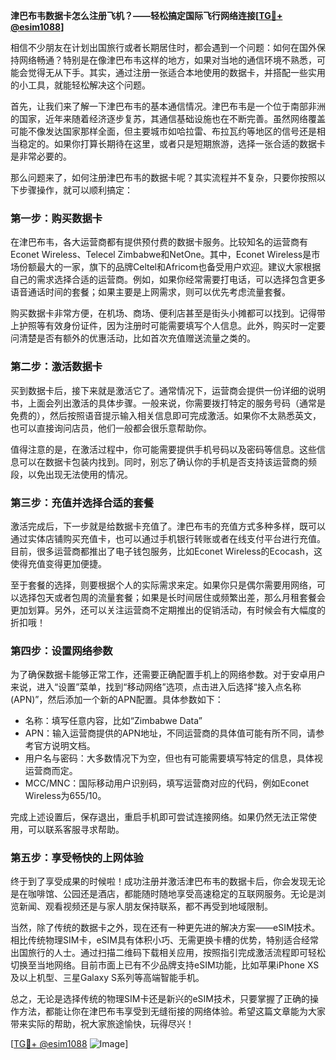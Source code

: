 **津巴布韦数据卡怎么注册飞机？——轻松搞定国际飞行网络连接[[TG💪+ @esim1088](https://t.me/s/esim1088)]**

相信不少朋友在计划出国旅行或者长期居住时，都会遇到一个问题：如何在国外保持网络畅通？特别是在像津巴布韦这样的地方，如果对当地的通信环境不熟悉，可能会觉得无从下手。其实，通过注册一张适合本地使用的数据卡，并搭配一些实用的小工具，就能轻松解决这个问题。

首先，让我们来了解一下津巴布韦的基本通信情况。津巴布韦是一个位于南部非洲的国家，近年来随着经济逐步复苏，其通信基础设施也在不断完善。虽然网络覆盖可能不像发达国家那样全面，但主要城市如哈拉雷、布拉瓦约等地区的信号还是相当稳定的。如果你打算长期待在这里，或者只是短期旅游，选择一张合适的数据卡是非常必要的。

那么问题来了，如何注册津巴布韦的数据卡呢？其实流程并不复杂，只要你按照以下步骤操作，就可以顺利搞定：

### 第一步：购买数据卡

在津巴布韦，各大运营商都有提供预付费的数据卡服务。比较知名的运营商有Econet Wireless、Telecel Zimbabwe和NetOne。其中，Econet Wireless是市场份额最大的一家，旗下的品牌Celtel和Africom也备受用户欢迎。建议大家根据自己的需求选择合适的运营商。例如，如果你经常需要打电话，可以选择包含更多语音通话时间的套餐；如果主要是上网需求，则可以优先考虑流量套餐。

购买数据卡非常方便，在机场、商场、便利店甚至是街头小摊都可以找到。记得带上护照等有效身份证件，因为注册时可能需要填写个人信息。此外，购买时一定要问清楚是否有额外的优惠活动，比如首次充值赠送流量之类的。

### 第二步：激活数据卡

买到数据卡后，接下来就是激活它了。通常情况下，运营商会提供一份详细的说明书，上面会列出激活的具体步骤。一般来说，你需要拨打特定的服务号码（通常是免费的），然后按照语音提示输入相关信息即可完成激活。如果你不太熟悉英文，也可以直接询问店员，他们一般都会很乐意帮助你。

值得注意的是，在激活过程中，你可能需要提供手机号码以及密码等信息。这些信息可以在数据卡包装内找到。同时，别忘了确认你的手机是否支持该运营商的频段，以免出现无法使用的情况。

### 第三步：充值并选择合适的套餐

激活完成后，下一步就是给数据卡充值了。津巴布韦的充值方式多种多样，既可以通过实体店铺购买充值卡，也可以通过手机银行转账或者在线支付平台进行充值。目前，很多运营商都推出了电子钱包服务，比如Econet Wireless的Ecocash，这使得充值变得更加便捷。

至于套餐的选择，则要根据个人的实际需求来定。如果你只是偶尔需要用网络，可以选择包天或者包周的流量套餐；如果是长时间居住或频繁出差，那么月租套餐会更加划算。另外，还可以关注运营商不定期推出的促销活动，有时候会有大幅度的折扣哦！

### 第四步：设置网络参数

为了确保数据卡能够正常工作，还需要正确配置手机上的网络参数。对于安卓用户来说，进入“设置”菜单，找到“移动网络”选项，点击进入后选择“接入点名称(APN)”，然后添加一个新的APN配置。具体参数如下：

- 名称：填写任意内容，比如“Zimbabwe Data”
- APN：输入运营商提供的APN地址，不同运营商的具体值可能有所不同，请参考官方说明文档。
- 用户名与密码：大多数情况下为空，但也有可能需要填写特定的信息，具体视运营商而定。
- MCC/MNC：国际移动用户识别码，填写运营商对应的代码，例如Econet Wireless为655/10。

完成上述设置后，保存退出，重启手机即可尝试连接网络。如果仍然无法正常使用，可以联系客服寻求帮助。

### 第五步：享受畅快的上网体验

终于到了享受成果的时候啦！成功注册并激活津巴布韦的数据卡后，你会发现无论是在咖啡馆、公园还是酒店，都能随时随地享受高速稳定的互联网服务。无论是浏览新闻、观看视频还是与家人朋友保持联系，都不再受到地域限制。

当然，除了传统的数据卡之外，现在还有一种更先进的解决方案——eSIM技术。相比传统物理SIM卡，eSIM具有体积小巧、无需更换卡槽的优势，特别适合经常出国旅行的人士。通过扫描二维码下载相关应用，按照指引完成激活流程即可轻松切换至当地网络。目前市面上已有不少品牌支持eSIM功能，比如苹果iPhone XS及以上机型、三星Galaxy S系列等高端智能手机。

总之，无论是选择传统的物理SIM卡还是新兴的eSIM技术，只要掌握了正确的操作方法，都能让你在津巴布韦享受到无缝衔接的网络体验。希望这篇文章能为大家带来实际的帮助，祝大家旅途愉快，玩得尽兴！

[[TG💪+ @esim1088](https://t.me/s/esim1088) ![Image](https://i.postimg.cc/4NQfJmqS/Snipaste-2025-05-13-00-14-12.png)]